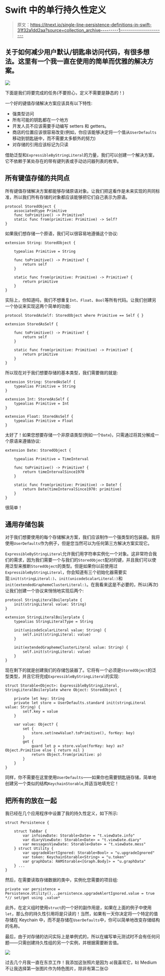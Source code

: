 # Swift 中的单行持久性定义

> 原文：<https://itnext.io/single-line-persistence-definitions-in-swift-31f32a1dd2aa?source=collection_archive---------1----------------------->

## 关于如何减少用户默认/钥匙串访问代码，有很多想法。这里有一个我一直在使用的简单而优雅的解决方案。

![](img/e77c109e10e96edfc576daac609ba560.png)

下面是我们将要完成的任务(不要担心，定义不需要是静态的！)

一个好的键值存储解决方案应该具有以下特性:

*   强类型访问
*   所有可能的钥匙都在一个地方
*   开发人员不应该需要手动编写 setters 和 getters。
*   商店的位置应该很容易改变(例如，你应该能够决定将一个值从`UserDefaults`移动到钥匙链中，而不需要太多额外的努力)
*   对存储的引用应该标记为只读

借助泛型和`ExpressibleByStringLiteral`的力量，我们可以创建一个解决方案，它不依赖于某处存在的带有键列表或手动访问器列表的枚举。

## 所有键值存储的共同点

所有键值存储解决方案都能够存储原语对象。让我们把这看作是未来实现的共同标准，所以我们所有存储的对象都应该能够把它们自己表示为原语。

```
protocol StoredObject {
    associatedtype Primitive
    func toPrimitive() -> Primitive?
    static func from(primitive: Primitive) -> Self?
}
```

如果我们想存储一个原语，我们可以很容易地遵循这个协议:

```
extension String: StoredObject {

    typealias Primitive = String

    func toPrimitive() -> Primitive? {
        return self
    }

    static func from(primitive: Primitive) -> Primitive? {
        return primitive
    }
}
```

实际上，你知道吗，我们不想重复`Int`、`Float`、`Bool`等所有代码。让我们创建另一个协议来实现这两个简单的功能:

```
protocol StoredAsSelf: StoredObject where Primitive == Self { }

extension StoredAsSelf {

    func toPrimitive() -> Primitive? {
        return self
    }

    static func from(primitive: Primitive) -> Primitive? {
        return primitive
    }
}
```

所以现在对于我们想要存储的基本类型，我们需要做的就是:

```
extension String: StoredAsSelf {
    typealias Primitive = String
}

extension Int: StoredAsSelf {
    typealias Primitive = Int
}

extension Float: StoredAsSelf {
    typealias Primitive = Float
}
```

太好了！如果您想要存储一个非原语类型(例如一个`Date`)，只需通过将其分解成一个原语来遵循协议:

```
extension Date: StoredObject {

    typealias Primitive = TimeInterval

    func toPrimitive() -> Primitive? {
        return timeIntervalSince1970
    }

    static func from(primitive: Primitive) -> Date? {
        return Date(timeIntervalSince1970: primitive)
    }
}
```

很简单！

## 通用存储包装

对于我们想要使用的每个存储解决方案，我们应该制作一个强类型的包装器。我将使用`UserDefaults`作为例子，但是您当然可以为任何第三方解决方案实现它。

`ExpressibleByStringLiteral`允许我们用字符串实例化一个对象。这非常符合我们的需求，因为我们需要一个与我们的`StoredObject`配对的键，并且我们可以使用泛型来推断`StoredObject`的类型。但是如果你以前使用过`ExpressibleByStringLiteral`，你会知道有三个初始化器需要实现:`init(stringLiteral:)`、`init(unicodeScalarLiteral:)`和`init(extendedGraphemeClusterLiteral:)`。在我看来这是不必要的，所以(再次)让我们创建一个协议来悄悄地实现后两个:

```
protocol StringLiteralBoilerplate {
    init(stringLiteral value: String)
}

extension StringLiteralBoilerplate {
    typealias StringLiteralType = String

    init(unicodeScalarLiteral value: String) {
        self.init(stringLiteral: value)
    }

    init(extendedGraphemeClusterLiteral value: String) {
        self.init(stringLiteral: value)
    }
}
```

现在剩下的就是创建我们的存储包装器了。它将有一个必须是`StoredObject`的泛型类型，并且它将完成`ExpressibleByStringLiteral`的实现:

```
struct Storable<Object>: ExpressibleByStringLiteral, StringLiteralBoilerplate where Object: StoredObject {

    private let key: String
    private let store = UserDefaults.standard init(stringLiteral value: String) {
        self.key = value
    }

    var value: Object? {
        set {
            store.set(newValue?.toPrimitive(), forKey: key)
        }
        get {
            guard let p = store.value(forKey: key) as? Object.Primitive else { return nil }
            return Object.from(primitive: p)
        }
    }
}
```

同样，你不需要在这里使用`UserDefaults`——如果你也需要钥匙链存储，简单地创建另一个类似的结构`KeychainStorable`,并适当地填充它！

## 把所有的放在一起

我已经在几个应用程序中设置了我的持久性定义，如下所示:

```
struct Persistence {

    struct TabBar {
        var infoiewDate: Storable<Date> = "t.viewDate.info"
        var diaryViewDate: Storable<Date> = "t.viewDate.diary"
        var messagesViewDate: Storable<Date> = "t.viewDate.mess"
    } struct Utility {
        var upgradeAlertIgnored: Storable<Bool> = "u.upgradeIgnored"
        var token: KeychainStorable<String> = "u.token"
        var graphData: RAMStorable<[Graph.Body]> = "u.graphData"
    } ...
}
```

然后，在需要读取存储数据的类中，实例化您需要的项目组:

```
private var persistence = Persistence.Utility()...persistence.upgradeAlertIgnored.value = true *// set/get using .value*
```

此外，在定义组时使用`struct`的一个好的副作用是，如果在上面的例子中使用`let`，那么你的持久性引用将是只读的！当然，如果有一天你决定将一个特定的值存储在 Keychain 中，而不是存储在`UserDefaults`中，你可以简单地改变存储结构的名称。

最后，由于对存储的访问实际上是单例式的，所以在编写单元测试时不会有任何问题——只需创建持久性组的另一个实例，并根据需要断言值。

![](img/f6a5aa9a2e7e092860eef1e862de38d7.png)

过去几个月我一直在东京工作！我添加这张照片是因为 a)我喜欢它，b) Medium 不让我选择第一张图片作为特色图片，除非有第二张😉